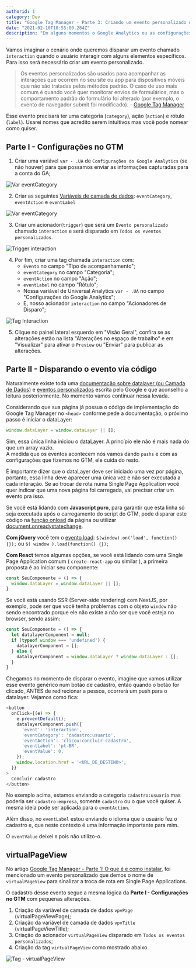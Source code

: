 ```yaml
---
authorid: 1
category: Dev
title: "Google Tag Manager - Parte 3: Criando um evento personalizado datalayer.push"
date: "2021-02-10T10:55:00.284Z"
description: "Em alguns momentos o Google Analytics ou as configurações padrão do Google Tag Manager não são suficientes para enviar as informações que você precisa, então vamos criar um evento personalizado com ajuda do dataLayer."
---
```


Vamos imaginar o cenário onde queremos disparar um evento chamado `interaction` quando o usuário interagir com alguns elementos específicos. Para isso será necessário criar um evento personalizado.

> Os eventos personalizados são usados para acompanhar as interações que ocorrem no seu site ou app para dispositivos móveis que não são tratadas pelos métodos padrão. O caso de uso mais comum é quando você quer monitorar envios de formulários, mas o comportamento padrão do formulário foi alterado (por exemplo, o evento de navegador submit foi modificado). - [Google Tag Manager](https://support.google.com/tagmanager/answer/7679219?hl=pt-BR)

Esse evento precisará ter uma categoria (`category`), ação (`action`) e rótulo (`label`). Usarei nomes que acredito serem intuitivos mas você pode nomear como quiser.

## Parte I - Configurações no GTM

1. Criar uma variável `var - .UA` de `Configurações do Google Analytics` (se não houver) para que possamos enviar as informações capturadas para a conta do GA;

![Var eventCategory](./12-var-config-ga.png)


2. Criar as seguintes [Variáveis de camada de dados](https://support.google.com/tagmanager/answer/6164391?hl=pt-BR#:~:text=Configurar%20a%20vari%C3%A1vel%20da%20camada,de%20dados%20como%20o%20tipo.): `eventCategory`, `eventAction` e `eventLabel`

![Var eventCategory](./11-var-eventcategory.png)


3. Criar um acionador(`trigger`) que será um `Evento personalizado` chamado `interaction` e será disparado em `Todos os eventos personalizados`.

![Trigger interaction](./13-trigger-interaction.png)


4. Por fim, criar uma tag chamada `interaction` com:
    - `Evento` no campo "Tipo de acompanhamento"; 
    - `eventCategory` no campo "Categoria";
    - `eventAction` no campo "Ação";
    - `eventLabel` no campo "Rótulo";
    - Nossa variável de Universal Analytics `var - .UA` no campo "Configurações do Google Analytics";
    - E, nosso acionador `interaction` no campo "Acionadores de Disparo";

![Tag Interaction](./10-tag-interaction.png)

5. Clique no painel lateral esquerdo em "Visão Geral", confira se as alterações estão na lista "Alterações no espaço de trabalho" e em "Visualizar" para ativar o `Preview` ou "Enviar" para publicar as alterações.


## Parte II - Disparando o evento via código

Naturalmente existe toda uma [documentação sobre datalayer (ou Camada de Dados)](https://developers.google.com/tag-manager/devguide?hl=pt_br) e [eventos personalizados](https://support.google.com/tagmanager/answer/7679219?hl=pt-BR) escrita pelo Google e que aconselho a leitura posteriormente. No momento vamos continuar nessa levada.

Considerando que sua página já possua o código de implementação do Google Tag Manager no `<head>` conforme pede a documentação, o próximo passo é iniciar o dataLayer:

```jsx
window.dataLayer = window.dataLayer || [];
```

Sim, essa única linha iniciou o dataLayer. A princípio ele não é mais nada do que um array vazio.  
A medida que os eventos acontecem nós vamos dando `pushs` e com as configurações que fizemos no GTM, ele cuida do resto.

É importante dizer que o dataLayer deve ser iniciado uma vez por página, portanto, essa linha deve aparecer uma única vez e não ser executada a cada interação. Se ao trocar de rota numa Single Page Application você quer indicar que uma nova página foi carregada, vai precisar criar um evento pra isso.

Se você está lidando com **Javascript puro**, para garantir que esta linha só seja executada após o carregamento do script do GTM, pode disparar este código na [função onload](https://developer.mozilla.org/pt-BR/docs/Web/API/GlobalEventHandlers/onload) da página ou utilizar [document.onreadystatechange](https://developer.mozilla.org/pt-BR/docs/Web/API/Document/readyState).

**Com jQuery** você tem o [evento load](https://api.jquery.com/load-event/): `$(window).on('load', function() {});` ou `$( window ).load(function() {});`

**Com React** temos algumas opções, se você está lidando com uma Single Page Application comum ( `create-react-app` ou similar ), a primeira proposta é ao iniciar seu componente:

```jsx
const SeuComponente = () => {
  window.dataLayer = window.dataLayer || [];
}
```

Se você está usando SSR (Server-side rendering) com NextJS, por exemplo, pode ser que você tenha problemas com o objeto `window` não sendo encontrado porque ele não existe a não ser que você esteja no browser, sendo assim:

```jsx
const SeuComponente = () => {
  let datalayerComponent = null;
  if (typeof window === 'undefined') {
    datalayerComponent = [];
  } else {
    datalayerComponent = window.dataLayer ? window.dataLayer : [];
  }
}
```

Chegamos no momento de disparar o evento, imagine que vamos utilizar esse evento genérico num botão de cadastro, então quando o botão for clicado, ANTES de redirecionar a pessoa, ocorrerá um push para o datalayer. Vejamos como fica:

```js
<button
  onClick={(e) => {
    e.preventDefault();
    datalayerComponent.push({
      'event': 'interaction',
      'eventCategory': 'cadastro:usuario',
      'eventAction': 'clicou:concluir-cadastro',
      'eventLabel': 'pt-BR',
      'eventValue': 0,
    });
    window.location.href = '<URL_DE_DESTINO>';
  }}
>
  Concluir cadastro
</button>
```

No exemplo acima, estamos enviando a categoria `cadastro:usuario` mas poderia ser `cadastro:empresa`, somente `cadastro` ou o que você quiser. A mesma ideia pode ser aplicada para o `eventAction`.

Além disso, no `eventLabel` estou enviando o idioma que o usuário fez o cadastro e, que neste contexto é uma informação importante para mim.

O `eventValue` deixei `0` pois não utilizo-o.

## virtualPageView

No artigo [Google Tag Manager - Parte 1: O que é e como instalar](/gtm-parte-1-o-que-e-como-instalar), foi mencionado um evento personalizado que demos o nome de `virtualPageView` para sinalizar a troca de rota em Single Page Applications.

O cadastro desse evento segue a mesma lógica da **Parte I - Configurações no GTM** com pequenas alterações.

1. Criação da variável de camada de dados `vpvPage` (virtualPageViewPage);
2. Criação da variável de camada de dados `vpvTitle` (virtualPageViewTitle);
3. Criação do acionador `virtualPageView` disparado em `Todos os eventos personalizados`;
4. Criação da tag `virtualPageView` como mostrado abaixo.

![Tag - virtualPageView](./14-tag-virtualpageview.png)
